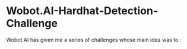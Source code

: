 # Wobot.AI-Hardhat-Detection-Challenge
Wobot.AI has given me a series of challenges whose main idea was to :
